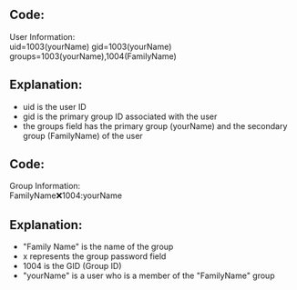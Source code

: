 ## Code:

 User Information:  
 uid=1003(yourName) gid=1003(yourName) groups=1003(yourName),1004(FamilyName)  

## Explanation:

- uid is the user ID  
- gid is the primary group ID associated with the user  
- the groups field has the primary group (yourName) and the secondary group (FamilyName) of the user  

## Code:
 Group Information:  
 FamilyName:x:1004:yourName  

## Explanation:
- "Family Name" is the name of the group  
- x represents the group password field  
- 1004 is the GID (Group ID)  
- "yourName" is a user who is a member of the "FamilyName" group  

